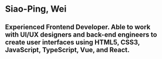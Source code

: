 # Siao-Ping, Wei
## Experienced Frontend Developer. Able to work with UI/UX designers and back-end engineers to create user interfaces using HTML5, CSS3, JavaScript, TypeScript, Vue, and React.
